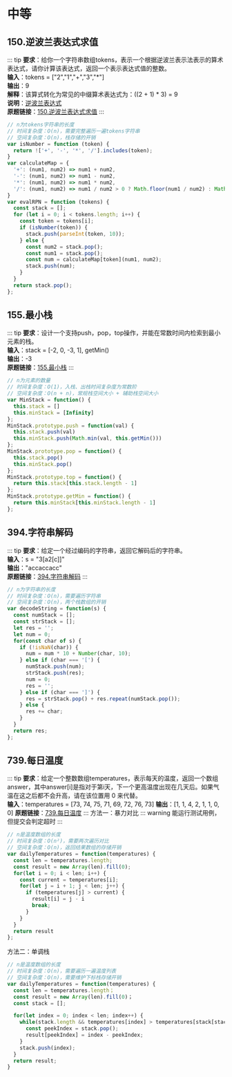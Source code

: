 # 中等

## 150.逆波兰表达式求值
::: tip
**要求**：给你一个字符串数组tokens，表示一个根据逆波兰表示法表示的算术表达式，请你计算该表达式，返回一个表示表达式值的整数。  
**输入**：tokens = ["2","1","+","3","*"]    
**输出**：9  
**解释**：该算式转化为常见的中缀算术表达式为：((2 + 1) * 3) = 9  
**说明**：[逆波兰表达式](https://baike.baidu.com/item/%E9%80%86%E6%B3%A2%E5%85%B0%E5%BC%8F)   
**原题链接**：[150.逆波兰表达式求值](https://leetcode.cn/problems/evaluate-reverse-polish-notation) 
:::
```js
// n为tokens字符串的长度
// 时间复杂度：O(n)，需要完整遍历一遍tokens字符串
// 空间复杂度：O(n)，栈存储的开销
var isNumber = function (token) {
  return !['+', '-', '*', '/'].includes(token);
}
var calculateMap = {
  '+': (num1, num2) => num1 + num2,
  '-': (num1, num2) => num1 - num2,
  '*': (num1, num2) => num1 * num2,
  '/': (num1, num2) => num1 / num2 > 0 ? Math.floor(num1 / num2) : Math.ceil(num1 / num2)
}
var evalRPN = function (tokens) {
  const stack = [];
  for (let i = 0; i < tokens.length; i++) {
    const token = tokens[i];
    if (isNumber(token)) {
      stack.push(parseInt(token, 10));
    } else {
      const num2 = stack.pop();
      const num1 = stack.pop();
      const num = calculateMap[token](num1, num2);
      stack.push(num);
    }
  }
  return stack.pop();
};
```

## 155.最小栈
::: tip
**要求**：设计一个支持push，pop，top操作，并能在常数时间内检索到最小元素的栈。  
**输入**：stack = [-2, 0, -3, 1], getMin()  
**输出**：-3   
**原题链接**：[155.最小栈](https://leetcode.cn/problems/min-stack) 
:::
```js
// n为元素的数量
// 时间复杂度：O(1)，入栈、出栈时间复杂度为常数阶
// 空间复杂度：O(n + n)，常规栈空间大小 + 辅助栈空间大小
var MinStack = function() {
  this.stack = []
  this.minStack = [Infinity]
};
MinStack.prototype.push = function(val) {
  this.stack.push(val)
  this.minStack.push(Math.min(val, this.getMin()))
};
MinStack.prototype.pop = function() {
  this.stack.pop()
  this.minStack.pop()
};
MinStack.prototype.top = function() {
  return this.stack[this.stack.length - 1]
};
MinStack.prototype.getMin = function() {
  return this.minStack[this.minStack.length - 1]
};
```

## 394.字符串解码
::: tip
**要求**：给定一个经过编码的字符串，返回它解码后的字符串。  
**输入**：s = "3[a2[c]]"    
**输出**："accaccacc"    
**原题链接**：[394.字符串解码](https://leetcode.cn/problems/decode-string) 
:::
```js
// n为字符串的长度
// 时间复杂度：O(n)，需要遍历字符串
// 空间复杂度：O(n)，两个栈数组的开销
var decodeString = function(s) {
  const numStack = [];
  const strStack = [];
  let res = '';
  let num = 0;
  for(const char of s) {
    if (!isNaN(char)) {
      num = num * 10 + Number(char, 10);
    } else if (char === '[') {
      numStack.push(num);
      strStack.push(res);
      num = 0;
      res = '';
    } else if (char === ']') {
      res = strStack.pop() + res.repeat(numStack.pop());
    } else {
      res += char;
    }
  }
  return res;
};
```

## 739.每日温度
::: tip
**要求**：给定一个整数数组temperatures，表示每天的温度，返回一个数组answer，其中answer[i]是指对于第i天，下一个更高温度出现在几天后。如果气温在这之后都不会升高，请在该位置用 0 来代替。   
**输入**：temperatures = [73, 74, 75, 71, 69, 72, 76, 73]
**输出**：[1, 1, 4, 2, 1, 1, 0, 0]
**原题链接**：[739.每日温度](https://leetcode.cn/problems/daily-temperatures) 
:::
方法一：暴力对比
::: warning
能运行测试用例，但提交会判定超时
:::
```js
// n是温度数组的长度
// 时间复杂度：O(n²)，需要两次遍历对比
// 空间复杂度：O(n)，返回结果数组的存储开销
var dailyTemperatures = function(temperatures) {
  const len = temperatures.length;
  const result = new Array(len).fill(0);
  for(let i = 0; i < len; i++) {
    const current = temperatures[i];
    for(let j = i + 1; j < len; j++) {
      if (temperatures[j] > current) {
        result[i] = j - i
        break;
      }
    }
  }
  return result
};
```

方法二：单调栈
```js
// n是温度数组的长度
// 时间复杂度：O(n)，需要遍历一遍温度列表
// 空间复杂度：O(n)，需要维护下标栈存储开销
var dailyTemperatures = function(temperatures) {
  const len = temperatures.length；
  const result = new Array(len).fill(0)；
  const stack = [];

  for(let index = 0; index < len; index++) {
    while(stack.length && temperatures[index] > temperatures[stack[stack.length - 1]]) {
      const peekIndex = stack.pop();
      result[peekIndex] = index - peekIndex;
    }
    stack.push(index);
  }
  return result;
}
```